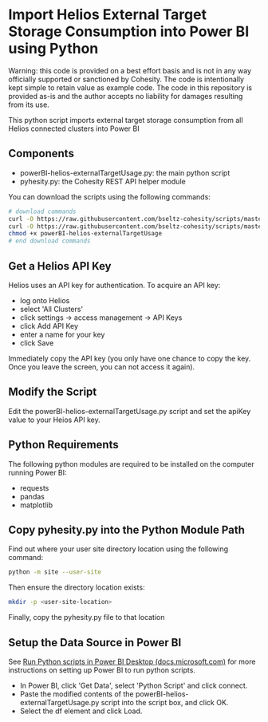 # Import Helios External Target Storage Consumption into Power BI using Python

Warning: this code is provided on a best effort basis and is not in any way officially supported or sanctioned by Cohesity. The code is intentionally kept simple to retain value as example code. The code in this repository is provided as-is and the author accepts no liability for damages resulting from its use.

This python script imports external target storage consumption from all Helios connected clusters into Power BI

## Components

* powerBI-helios-externalTargetUsage.py: the main python script
* pyhesity.py: the Cohesity REST API helper module

You can download the scripts using the following commands:

```bash
# download commands
curl -O https://raw.githubusercontent.com/bseltz-cohesity/scripts/master/helios/python/heliosSlaMonitor/powerBI-helios-externalTargetUsage
curl -O https://raw.githubusercontent.com/bseltz-cohesity/scripts/master/python/pyhesity.py
chmod +x powerBI-helios-externalTargetUsage
# end download commands
```

## Get a Helios API Key

Helios uses an API key for authentication. To acquire an API key:

* log onto Helios
* select 'All Clusters'
* click settings -> access management -> API Keys
* click Add API Key
* enter a name for your key
* click Save

Immediately copy the API key (you only have one chance to copy the key. Once you leave the screen, you can not access it again).

## Modify the Script

Edit the powerBI-helios-externalTargetUsage.py script and set the apiKey value to your Heios API key.

## Python Requirements

The following python modules are required to be installed on the computer running Power BI:

* requests
* pandas
* matplotlib

## Copy pyhesity.py into the Python Module Path

Find out where your user site directory location using the following command:

```bash
python -m site --user-site
```

Then ensure the directory location exists:

```bash
mkdir -p <user-site-location>
```

Finally, copy the pyhesity.py file to that location

## Setup the Data Source in Power BI

See [Run Python scripts in Power BI Desktop (docs.microsoft.com)](https://docs.microsoft.com/en-us/power-bi/connect-data/desktop-python-scripts) for more instructions on setting up Power BI to run python scripts.

* In Power BI, click 'Get Data', select 'Python Script' and click connect.
* Paste the modified contents of the powerBI-helios-externalTargetUsage.py script into the script box, and click OK.
* Select the df element and click Load.

